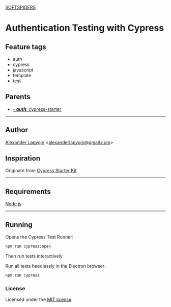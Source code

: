 [SOFTSPIDERS](https://github.com/softspiders/softspiders)

# Authentication Testing with Cypress

## Feature tags

- auth
- cypress
- javascript
- template
- test

## Parents

- [- ***auth***: cypress-starter](https://github.com/softspiders/cypress-starter)

---

## Author

[Alexander Lapygin](https://github.com/AlexanderLapygin) <<alexanderlapygin@gmail.com>>

## Inspiration

Originate from [Cypress Starter Kit](https://github.com/rightsaidjames/cypress-starter-kit)

---

## Requirements

[Node.js](https://nodejs.org/en/download/package-manager/)

---

## Running

Opens the Cypress Test Runner:

```sh
npm run cypress:open
```

Then run tests interactively

Run all tests heedlessly in the Electron browser:

```sh
npm run cypress
```

### License

Licensed under the [MIT license](./LICENSE).
